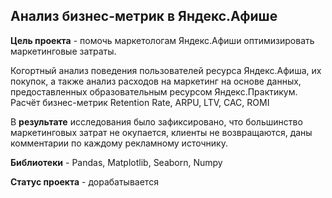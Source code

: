 ## Анализ бизнес-метрик в Яндекс.Афише

**Цель проекта** - помочь маркетологам Яндекс.Афиши оптимизировать маркетинговые затраты.

Когортный анализ поведения пользователей ресурса Яндекс.Афиша, их покупок, а также анализ расходов на маркетинг на основе данных, предоставленных образовательным ресурсом Яндекс.Практикум. 
Расчёт бизнес-метрик Retention Rate, ARPU, LTV, CAC, ROMI 

В **результате** исследования было зафиксировано, что большинство маркетинговых затрат не окупается, клиенты не возвращаются, даны комментарии по каждому рекламному источнику.

**Библиотеки** - Pandas, Matplotlib, Seaborn, Numpy 

**Статус проекта** - дорабатывается

